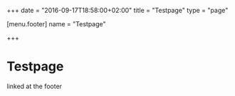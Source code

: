 +++
date = "2016-09-17T18:58:00+02:00"
title = "Testpage"
type = "page"

[menu.footer]
   name = "Testpage"

+++

# Testpage 

linked at the footer
